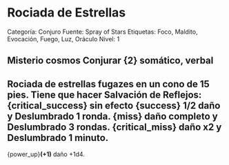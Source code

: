 # Rociada de Estrellas

Categoría: Conjuro
Fuente: Spray of Stars
Etiquetas: Foco, Maldito, Evocación, Fuego, Luz, Oráculo
Nivel: 1

__Misterio__ cosmos
__Conjurar__ {2} somático, verbal
---
Rociada de estrellas fugazes en un cono de 15 pies. Tiene que hacer Salvación de Reflejos:
{critical_success} sin efecto
{success} 1/2 daño y **Deslumbrado** 1 ronda.
{miss} daño completo y **Deslumbrado** 3 rondas.
{critical_miss}  daño x2 y **Deslumbrado** 1 minuto.
---
{power_up}__(+1)__ daño +1d4.